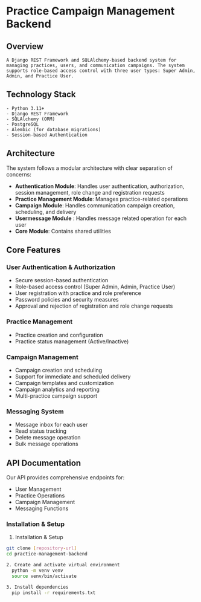 # Practice Campaign Management Backend

## Overview

    A Django REST Framework and SQLAlchemy-based backend system for managing practices, users, and communication campaigns. The system supports role-based access control with three user types: Super Admin, Admin, and Practice User.

## Technology Stack

    - Python 3.11+
    - Django REST Framework
    - SQLAlchemy (ORM)
    - PostgreSQL
    - Alembic (for database migrations)
    - Session-based Authentication

## Architecture

The system follows a modular architecture with clear separation of concerns:

- **Authentication Module**: Handles user authentication, authorization, session management, role change and registration requests
- **Practice Management Module**: Manages practice-related operations
- **Campaign Module**: Handles communication campaign creation, scheduling, and delivery
- **Usermessage Module** : Handles message related operation for each user
- **Core Module**: Contains shared utilities

## Core Features

### User Authentication & Authorization

- Secure session-based authentication
- Role-based access control (Super Admin, Admin, Practice User)
- User registration with practice and role preference
- Password policies and security measures
- Approval and rejection of registration and role change requests

### Practice Management

- Practice creation and configuration
- Practice status management (Active/Inactive)

### Campaign Management

- Campaign creation and scheduling
- Support for immediate and scheduled delivery
- Campaign templates and customization
- Campaign analytics and reporting
- Multi-practice campaign support

### Messaging System

- Message inbox for each user
- Read status tracking
- Delete message operation
- Bulk message operations

## API Documentation

Our API provides comprehensive endpoints for:

- User Management
- Practice Operations
- Campaign Management
- Messaging Functions

### Installation & Setup

1. Installation & Setup

```bash
git clone [repository-url]
cd practice-management-backend

2. Create and activate virtual environment
  python -m venv venv
  source venv/bin/activate

3. Install dependencies
  pip install -r requirements.txt
```
